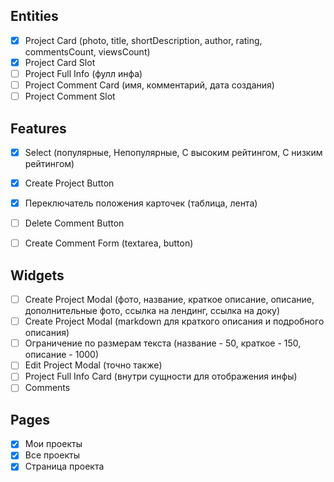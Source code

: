## Entities

- [X] Project Card (photo, title, shortDescription, author, rating, commentsCount, viewsCount)
- [X] Project Card Slot
- [ ] Project Full Info (фулл инфа)
- [ ] Project Comment Card (имя, комментарий, дата создания)
- [ ] Project Comment Slot

## Features

- [X] Select (популярные, Непопулярные, С высоким рейтингом, С низким рейтингом)
- [X] Create Project Button
- [X] Переключатель положения карточек (таблица, лента)
- [ ] Delete Comment Button
- [ ] Create Comment Form (textarea, button)


## Widgets
- [ ] Create Project Modal (фото, название, краткое описание, описание, дополнительные фото, ссылка на лендинг, ссылка на доку)
- [ ] Create Project Modal (markdown для краткого описания и подробного описания)
- [ ] Ограничение по размерам текста (название - 50, краткое - 150, описание - 1000)
- [ ] Edit Project Modal (точно также)
- [ ] Project Full Info Card (внутри сущности для отображения инфы)
- [ ] Comments

## Pages
- [X] Мои проекты
- [X] Все проекты
- [X] Страница проекта